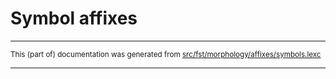 
# Symbol affixes

* * *

<small>This (part of) documentation was generated from [src/fst/morphology/affixes/symbols.lexc](https://github.com/giellalt/lang-ara/blob/main/src/fst/morphology/affixes/symbols.lexc)</small>

---

